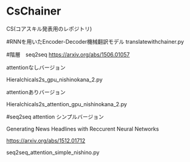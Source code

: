 # CsChainer
CS(コアスキル発表用のレポジトリ)

#RNNを用いたEncoder-Decoder機械翻訳モデル
  translatewithchainer.py

#階層　seq2seq
https://arxiv.org/abs/1506.01057

attentionなしバージョン

Hieralchicals2s_gpu_nishinokana_2.py

attentionありバージョン

Hieralchicals2s_attention_gpu_nishinokana_2.py

#seq2seq attention シンプルバージョン

Generating News Headlines with Reccurent Neural Networks

https://arxiv.org/abs/1512.01712

seq2seq_attention_simple_nishino.py

